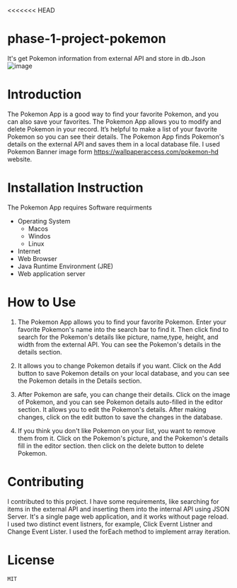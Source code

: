 <<<<<<< HEAD
# phase-1-project-pokemon
It's get Pokemon information from external API and store in db.Json
![image](https://github.com/Pawankashap/phase-1-project-pokemon/assets/126440752/c04c809a-6510-4dde-8d95-df42d0737faa)
# Introduction
The Pokemon App is a good way to find your favorite Pokemon, and you can also save your favorites. The Pokemon App allows you to modify and delete Pokemon in your record. It’s helpful to make a list of your favorite Pokemon so you can see their details. The Pokemon App finds Pokemon's details on the external API and saves them in a local database file. I used Pokemon Banner image form https://wallpaperaccess.com/pokemon-hd website.
# Installation Instruction
The Pokemon App requires Software requirments 
* Operating System 
    * Macos
    * Windos
    * Linux
* Internet
* Web Browser
* Java Runtime Environment (JRE)
* Web application server
# How to Use
1. The Pokemon App allows you to find your favorite Pokemon. Enter your favorite Pokemon's name into the search bar to find it. Then click find to search for the Pokemon's details like picture, name,type, height, and width from the external API. You can see the Pokemon's details in the details section.

2. It allows you to change Pokemon details if you want. Click on the Add button to save Pokemon details on your local database, and you can see the Pokemon details in the Details section.

3. After Pokemon are safe, you can change their details. Click on the image of Pokemon, and you can see Pokemon details auto-filled in the editor section. It allows you to edit the Pokemon's details. After making changes, click on the edit button to save the changes in the database.
    
4. If you think you don't like Pokemon on your list, you want to remove them from it. Click on the Pokemon's picture, and the Pokemon's details fill in the editor section. then click on the delete button to delete Pokemon.
   
# Contributing
  I contributed to this project. I have some requirements, like searching for items in the external API and inserting them into the internal API using JSON Server. It's a single page web application, and it works without page reload. I used two distinct event listners, for example, Click Evernt Listner and Change Event Lister. I used the forEach method to implement array iteration.

# License
    MIT
